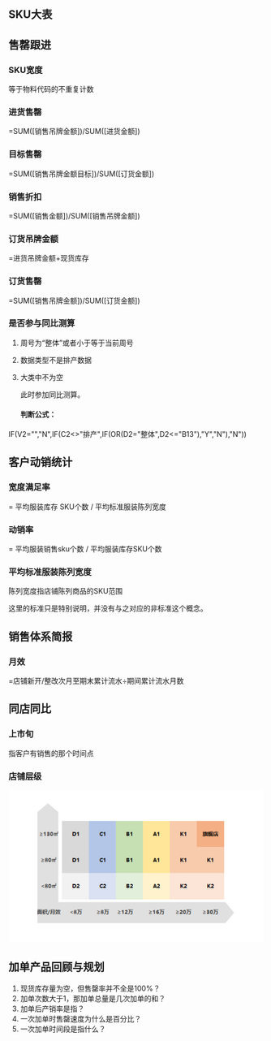 ## SKU大表



## 售罄跟进

### SKU宽度

等于物料代码的不重复计数

### 进货售罄

=SUM([销售吊牌金额])/SUM([进货金额])

### 目标售罄

=SUM([销售吊牌金额目标])/SUM([订货金额])

### 销售折扣

=SUM([销售金额])/SUM([销售吊牌金额])	

### 订货吊牌金额

=进货吊牌金额+现货库存

### 订货售罄

=SUM([销售吊牌金额])/SUM([订货金额])

### 是否参与同比测算

1. 周号为“整体”或者小于等于当前周号

2. 数据类型不是排产数据

3. 大类中不为空

   此时参加同比测算。

   #### 判断公式：

IF(V2="","N",IF(C2<>"排产",IF(OR(D2="整体",D2<="B13"),"Y","N"),"N"))

## 客户动销统计

### 宽度满足率

= 平均服装库存 SKU个数 / 平均标准服装陈列宽度 

### 动销率

= 平均服装销售sku个数 / 平均服装库存SKU个数 

###  平均标准服装陈列宽度 

陈列宽度指店铺陈列商品的SKU范围

这里的标准只是特别说明，并没有与之对应的非标准这个概念。

## 销售体系简报

### 月效

=店铺新开/整改次月至期末累计流水÷期间累计流水月数

## 同店同比

### 上市旬

指客户有销售的那个时间点



### 店铺层级

![image-20200423181746274](image/image-20200423181746274.png)

## 加单产品回顾与规划

1. 现货库存量为空，但售罄率并不全是100%？
2. 加单次数大于1，那加单总量是几次加单的和？
3. 加单后产销率是指？
4. 一次加单时售罄速度为什么是百分比？
5. 一次加单时间段是指什么？